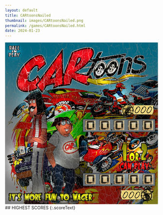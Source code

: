 ```yaml
---
layout: default
title: CARtoonsNailed
thumbnail: images/CARtoonsNailed.png
permalink: /games/CARtoonsNailed.html
date: 2024-01-23
---
```


<img src="../images/CARtoonsNailed.png" class="gameThumbnail img-fluid mx-auto align-middle">
## HIGHEST SCORES
{:.scoreText}

